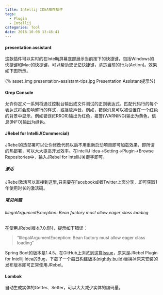 ```yaml
---
title: Intellij IDEA推荐插件
tags:
  - Plugin
  - Intellij
categories: Tool
date: 2016-10-08 13:46:41
---
```



#### presentation assistant

这款插件可以实时的在Intellij屏幕底部展示当前按下的快捷键，包括Windows的快捷键和Mac的快捷键，可以帮助您记忆快捷键，清楚当前的行为(Action)。效果如下图所示。

<!-- more -->

{% asset_img presentation-assistant-tips.jpg Presentation Assistant提示%}

#### Grep Console

允许你定义一系列将通过控制台输出或文件测试的正则表达式。匹配代码行的每个表达式将会影响整行的样式，或播放声音。例如，错误消息可以被设置在一个红色的背景中显示。例如错误(ERROR)输出为红色，报警(WARNING)输出为黄色，信息(INFO)输出为绿色。

#### JRebel for IntelliJ(Commercial)

JRebel的热部署可以让你修改代码以后不用重新启动项目即可加载效果，即所谓的热部署，可以大大提高开发效率。在IntelliJ Idea->Setting->Plugin->Browse Repositories中，输入JRebel for IntelliJ关键字即可。

##### 激活

JRebel激活可以直接到[这里](https://my.jrebel.com),只需要在Facebook或者Twitter上面分享，即可获取1年使用时长的激活码。

##### 常见问题

###### IllegalArgumentException: Bean factory must allow eager class loading

在使用JRebel版本7.0.6时，提示如下错误：

> "IllegalArgumentException: Bean factory must allow eager class loading"

Spring Boot的版本是1.4.5。在GitHub上浏览到这篇[Issue](https://github.com/spring-projects/spring-boot/issues/8488)，原来是JRebel Plugin for Intellij Idea的Bug，下载了一个[每日构建版本(nightly build)](https://zeroturnaround.com/software/jrebel/download/nightly-build/)替换掉原来安装的发布版本即可正常使用JRebel。

#### Lombok

自动生成实体的Getter、Setter，可以大大减少实体的编码量。
